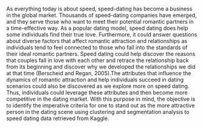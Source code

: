 As everything today is about speed, speed-dating has become a business in the global market. Thousands of speed-dating companies have emerged, and they serve those who want to meet their potential romantic partners in a time-effective way. As a popular dating model, speed dating does help some individuals find their true love. Furthermore, it could answer questions about diverse factors that affect romantic attraction and relationships as individuals tend to feel connected to those who fall into the standards of their ideal romantic partners. Speed dating could help discover the reasons that couples fall in love with each other and retrace the relationship back from its beginning and discover why we developed the relationships we did at that time (Berscheid and Regan, 2005).The attributes that influence the dynamics of romantic attraction and help individuals succeed in dating scenarios could also be discovered as we explore more on speed dating. Thus, individuals could leverage these attributes and then become more competitive in the dating market. With this purpose in mind, the objective is to identify the imperative criteria for one to stand out as the more attractive person in the dating scene using clustering and segmentation analysis to speed dating data retrieved from Kaggle. 
